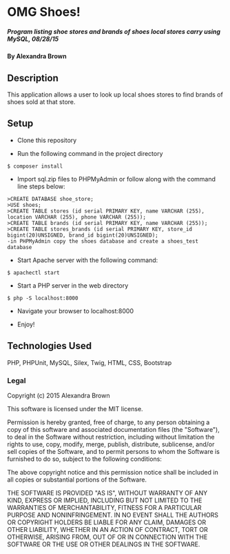 # OMG Shoes!

##### Program listing shoe stores and brands of shoes local stores carry using MySQL, 08/28/15

#### By Alexandra Brown

## Description

This application allows a user to look up local shoes stores to find brands of shoes sold at that store.

## Setup
* Clone this repository

* Run the following command in the project directory
```console
$ composer install
```

* Import sql.zip files to PHPMyAdmin or follow along with the command line steps below:
```console
>CREATE DATABASE shoe_store;
>USE shoes;
>CREATE TABLE stores (id serial PRIMARY KEY, name VARCHAR (255), location VARCHAR (255), phone VARCHAR (255));
>CREATE TABLE brands (id serial PRIMARY KEY, name VARCHAR (255));
>CREATE TABLE stores_brands (id serial PRIMARY KEY, store_id bigint(20)UNSIGNED, brand_id bigint(20)UNSIGNED);
-in PHPMyAdmin copy the shoes database and create a shoes_test database
```

* Start Apache server with the following command:
```console
$ apachectl start
```

* Start a PHP server in the web directory
```console
$ php -S localhost:8000
```

* Navigate your browser to localhost:8000

* Enjoy!

## Technologies Used

PHP, PHPUnit, MySQL, Silex, Twig, HTML, CSS, Bootstrap

### Legal

Copyright (c) 2015 Alexandra Brown

This software is licensed under the MIT license.

Permission is hereby granted, free of charge, to any person obtaining a copy
of this software and associated documentation files (the "Software"), to deal
in the Software without restriction, including without limitation the rights
to use, copy, modify, merge, publish, distribute, sublicense, and/or sell
copies of the Software, and to permit persons to whom the Software is
furnished to do so, subject to the following conditions:

The above copyright notice and this permission notice shall be included in
all copies or substantial portions of the Software.

THE SOFTWARE IS PROVIDED "AS IS", WITHOUT WARRANTY OF ANY KIND, EXPRESS OR
IMPLIED, INCLUDING BUT NOT LIMITED TO THE WARRANTIES OF MERCHANTABILITY,
FITNESS FOR A PARTICULAR PURPOSE AND NONINFRINGEMENT. IN NO EVENT SHALL THE
AUTHORS OR COPYRIGHT HOLDERS BE LIABLE FOR ANY CLAIM, DAMAGES OR OTHER
LIABILITY, WHETHER IN AN ACTION OF CONTRACT, TORT OR OTHERWISE, ARISING FROM,
OUT OF OR IN CONNECTION WITH THE SOFTWARE OR THE USE OR OTHER DEALINGS IN
THE SOFTWARE.
